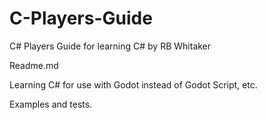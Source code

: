 # C-Players-Guide
C# Players Guide for learning C# 
by RB Whitaker 


Readme.md 

Learning C# for use with Godot instead of Godot Script, etc. 


Examples and tests. 
